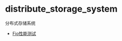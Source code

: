 # distribute_storage_system
分布式存储系统




- [Fio性能测试](https://zhuanlan.zhihu.com/p/621784507?utm_id=0)